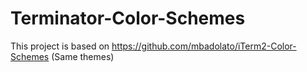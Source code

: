 Terminator-Color-Schemes
========================

This project is based on https://github.com/mbadolato/iTerm2-Color-Schemes (Same themes)
